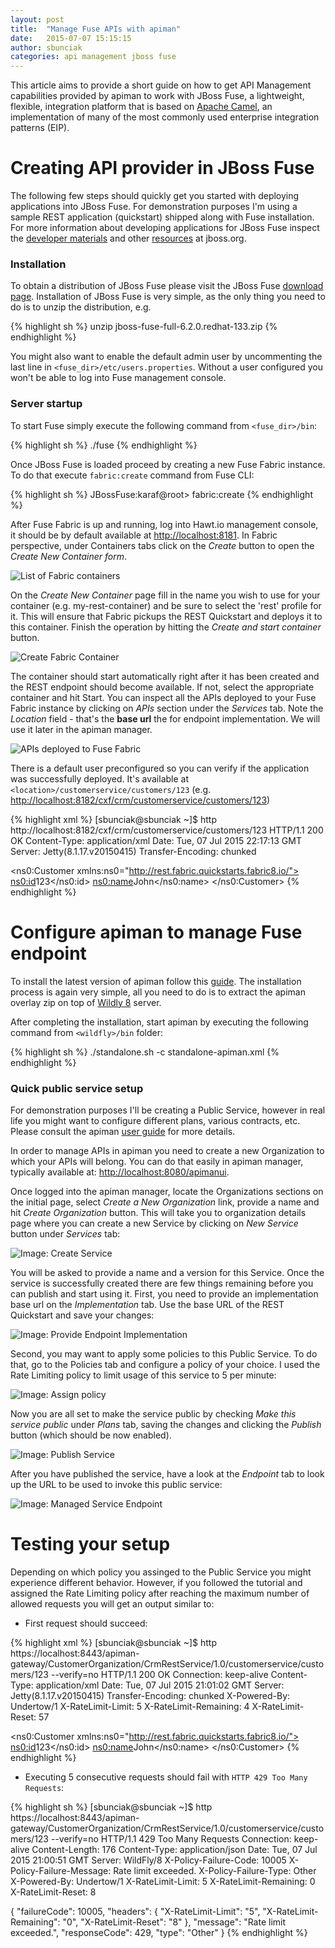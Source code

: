 ```yaml
---
layout: post
title:  "Manage Fuse APIs with apiman"
date:   2015-07-07 15:15:15
author: sbunciak
categories: api management jboss fuse
---
```


This article aims to provide a short guide on how to get API Management capabilities provided by apiman to work with JBoss Fuse, a lightweight, flexible, integration platform that is based on [Apache Camel](http://camel.apache.org), an implementation of many of the most commonly used enterprise integration patterns (EIP).

<!--more-->

Creating API provider in JBoss Fuse
====================================

The following few steps should quickly get you started with deploying applications into JBoss Fuse. For demonstration purposes I'm using a sample REST application (quickstart) shipped along with Fuse installation. For more information about developing applications for JBoss Fuse inspect the [developer materials](http://www.jboss.org/products/fuse/developer-materials/#!project=fuse) and other [resources](http://www.jboss.org/products/fuse/resources/) at jboss.org.

### Installation 
To obtain a distribution of JBoss Fuse please visit the JBoss Fuse [download page](http://www.jboss.org/products/fuse/download/).
Installation of JBoss Fuse is very simple, as the only thing you need to do is to unzip the distribution, e.g. 

{% highlight sh %}
unzip jboss-fuse-full-6.2.0.redhat-133.zip
{% endhighlight %}

You might also want to enable the default admin user by uncommenting the last line in `<fuse_dir>/etc/users.properties`. Without a user configured you won't be able to log into Fuse management console.

### Server startup

To start Fuse simply execute the following command from `<fuse_dir>/bin`:

{% highlight sh %}
./fuse
{% endhighlight %}

Once JBoss Fuse is loaded proceed by creating a new Fuse Fabric instance. To do that execute `fabric:create` command from Fuse CLI:

{% highlight sh %}
JBossFuse:karaf@root> fabric:create
{% endhighlight %}

After Fuse Fabric is up and running, log into Hawt.io management console, it should be by default available at [http://localhost:8181](http://localhost:8181). 
In Fabric perspective, under Containers tabs click on the _Create_ button to open the _Create New Container form_. 

![List of Fabric containers](/blog/images/2015-07-07/fabric.png)

On the _Create New Container_ page fill in the name you wish to use for your container (e.g. my-rest-container) and be sure to select the 'rest' profile for it. This will ensure that Fabric pickups the REST Quickstart and deploys it to this container. Finish the operation by hitting the _Create and start container_ button.

![Create Fabric Container](/blog/images/2015-07-07/container.png)

The container should start automatically right after it has been created and the REST endpoint should become available. If not, select the appropriate container and hit Start. 
You can inspect all the APIs deployed to your Fuse Fabric instance by clicking on _APIs_ section under the _Services_ tab. 
Note the _Location_ field - that's the **base url** the for endpoint implementation. We will use it later in the apiman manager.

![APIs deployed to Fuse Fabric](/blog/images/2015-07-07/apis.png)

There is a default user preconfigured so you can verify if the application was successfully deployed. It's available at `<location>/customerservice/customers/123` (e.g. [http://localhost:8182/cxf/crm/customerservice/customers/123](http://localhost:8182/cxf/crm/customerservice/customers/123))

{% highlight xml %}
[sbunciak@sbunciak ~]$ http http://localhost:8182/cxf/crm/customerservice/customers/123
HTTP/1.1 200 OK
Content-Type: application/xml
Date: Tue, 07 Jul 2015 22:17:13 GMT
Server: Jetty(8.1.17.v20150415)
Transfer-Encoding: chunked

<?xml version="1.0" encoding="UTF-8" standalone="yes"?>
<ns0:Customer xmlns:ns0="http://rest.fabric.quickstarts.fabric8.io/">
    <ns0:id>123</ns0:id>
    <ns0:name>John</ns0:name>
</ns0:Customer>
{% endhighlight %}

Configure apiman to manage Fuse endpoint
========================================

To install the latest version of apiman follow this [guide](http://www.apiman.io/latest/download.html). The installation process is again very simple, all you need to do is to extract the apiman overlay zip on top of [Wildly 8](http://www.wildfly.org/) server.

After completing the installation, start apiman by executing the following command from `<wildfly>/bin` folder:

{% highlight sh %}
./standalone.sh -c standalone-apiman.xml
{% endhighlight %}

### Quick public service setup

For demonstration purposes I'll be creating a Public Service, however in real life you might want to configure different plans, various contracts, etc. 
Please consult the apiman [user guide](http://www.apiman.io/latest/user-guide.html) for more details.

In order to manage APIs in apiman you need to create a new Organization to which your APIs will belong. 
You can do that easily in apiman manager, typically available at: [http://localhost:8080/apimanui](http://localhost:8080/apimanui).

Once logged into the apiman manager, locate the Organizations sections on the initial page, select _Create a New Organization_ link, provide a name and hit _Create Organization_ button. This will take you to organization details page where you can create a new Service by clicking on _New Service_ button under _Services_ tab:

![Image: Create Service](/blog/images/2015-07-07/service.png)

You will be asked to provide a name and a version for this Service. Once the service is successfully created there are few things remaining before you can publish and start using it. 
First, you need to provide an implementation base url on the _Implementation_ tab. Use the base URL of the REST Quickstart and save your changes:

![Image: Provide Endpoint Implementation](/blog/images/2015-07-07/implementation.png)

Second, you may want to apply some policies to this Public Service. To do that, go to the Policies tab and configure a policy of your choice. 
I used the Rate Limiting policy to limit usage of this service to 5 per minute:

![Image: Assign policy](/blog/images/2015-07-07/policy.png)

Now you are all set to make the service public by checking _Make this service public_ under _Plans_ tab, saving the changes and clicking the _Publish_ button (which should be now enabled).

![Image: Publish Service](/blog/images/2015-07-07/publish.png)

After you have published the service, have a look at the _Endpoint_ tab to look up the URL to be used to invoke this public service:

![Image: Managed Service Endpoint](/blog/images/2015-07-07/endpoint.png)

Testing your setup
==================

Depending on which policy you assinged to the Public Service you might experience different behavior. However, if you followed the tutorial and assigned the Rate Limiting policy after reaching the maximum number of allowed requests you will get an output similar to:

* First request should succeed:

{% highlight xml %}
[sbunciak@sbunciak ~]$ http https://localhost:8443/apiman-gateway/CustomerOrganization/CrmRestService/1.0/customerservice/customers/123 --verify=no
HTTP/1.1 200 OK
Connection: keep-alive
Content-Type: application/xml
Date: Tue, 07 Jul 2015 21:01:02 GMT
Server: Jetty(8.1.17.v20150415)
Transfer-Encoding: chunked
X-Powered-By: Undertow/1
X-RateLimit-Limit: 5
X-RateLimit-Remaining: 4
X-RateLimit-Reset: 57

<?xml version="1.0" encoding="UTF-8" standalone="yes"?>
<ns0:Customer xmlns:ns0="http://rest.fabric.quickstarts.fabric8.io/">
    <ns0:id>123</ns0:id>
    <ns0:name>John</ns0:name>
</ns0:Customer>
{% endhighlight %}

* Executing 5 consecutive requests should fail with `HTTP 429 Too Many Requests`:

{% highlight sh %}
[sbunciak@sbunciak ~]$ http https://localhost:8443/apiman-gateway/CustomerOrganization/CrmRestService/1.0/customerservice/customers/123 --verify=no
HTTP/1.1 429 Too Many Requests
Connection: keep-alive
Content-Length: 176
Content-Type: application/json
Date: Tue, 07 Jul 2015 21:00:51 GMT
Server: WildFly/8
X-Policy-Failure-Code: 10005
X-Policy-Failure-Message: Rate limit exceeded.
X-Policy-Failure-Type: Other
X-Powered-By: Undertow/1
X-RateLimit-Limit: 5
X-RateLimit-Remaining: 0
X-RateLimit-Reset: 8

{
    "failureCode": 10005, 
    "headers": {
        "X-RateLimit-Limit": "5", 
        "X-RateLimit-Remaining": "0", 
        "X-RateLimit-Reset": "8"
    }, 
    "message": "Rate limit exceeded.", 
    "responseCode": 429, 
    "type": "Other"
}
{% endhighlight %}
